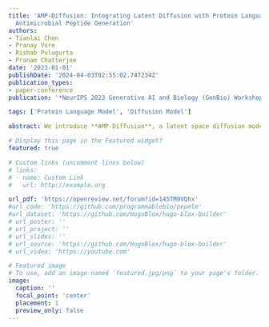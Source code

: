 ```yaml
---
title: 'AMP-Diffusion: Integrating Latent Diffusion with Protein Language Models for
  Antimicrobial Peptide Generation'
authors:
- Tianlai Chen
- Pranay Vure
- Rishab Pulugurta
- Pranam Chatterjee
date: '2023-01-01'
publishDate: '2024-04-03T02:55:02.747234Z'
publication_types:
- paper-conference
publication: '*NeurIPS 2023 Generative AI and Biology (GenBio) Workshop*'

tags: ['Protein Language Model', 'Diffusion Model']

abstract: We introduce **AMP-Diffusion**, a latent space diffusion model tailored for antimicrobial peptide (AMP) design, harnessing the capabilities of the state-of-the-art pLM, ESM-2, to de novo generate functional AMPs for downstream experimental application. (**Accepted as Poster at NeurIPS 23' GenBio Workshop**)

# Display this page in the Featured widget?
featured: true

# Custom links (uncomment lines below)
# links:
# - name: Custom Link
#   url: http://example.org

url_pdf: 'https://openreview.net/forum?id=145TM9VQhx'
#url_code: 'https://github.com/programmablebio/pepmlm'
#url_dataset: 'https://github.com/HugoBlox/hugo-blox-builder'
# url_poster: ''
# url_project: ''
# url_slides: ''
# url_source: 'https://github.com/HugoBlox/hugo-blox-builder'
# url_video: 'https://youtube.com'

# Featured image
# To use, add an image named `featured.jpg/png` to your page's folder.
image:
  caption: ''
  focal_point: 'center'
  placement: 1
  preview_only: false
---
```

